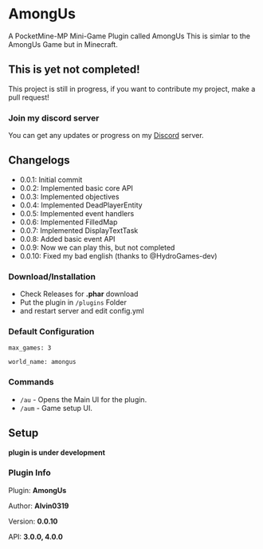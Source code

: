 # AmongUs

A PocketMine-MP Mini-Game Plugin called AmongUs
This is simlar to the AmongUs Game but in Minecraft.

## This is yet not completed!

This project is still in progress, if you want to contribute my project, make a pull request!

### Join my discord server

You can get any updates or progress on my [Discord](https://discord.gg/Py2vSwg3B3) server.

## Changelogs

- 0.0.1: Initial commit
- 0.0.2: Implemented basic core API
- 0.0.3: Implemented objectives
- 0.0.4: Implemented DeadPlayerEntity
- 0.0.5: Implemented event handlers
- 0.0.6: Implemented FilledMap
- 0.0.7: Implemented DisplayTextTask
- 0.0.8: Added basic event API
- 0.0.9: Now we can play this, but not completed
- 0.0.10: Fixed my bad english (thanks to @HydroGames-dev)

### Download/Installation

- Check Releases for **.phar** download
- Put the plugin in ``/plugins`` Folder
- and restart server and edit config.yml

### Default Configuration

``max_games: 3``

``world_name: amongus``

### Commands

- ``/au`` - Opens the Main UI for the plugin.
- ``/aum`` - Game setup UI.

## Setup

**plugin is under development**

### Plugin Info
 
 Plugin: **AmongUs**
 
 Author: **Alvin0319**

 Version: **0.0.10**
 
 API: **3.0.0, 4.0.0**
 
